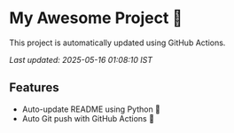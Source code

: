 # My Awesome Project 🚀

This project is automatically updated using GitHub Actions.

_Last updated: 2025-05-16 01:08:10 IST_

## Features
- Auto-update README using Python 🐍
- Auto Git push with GitHub Actions 🤖
